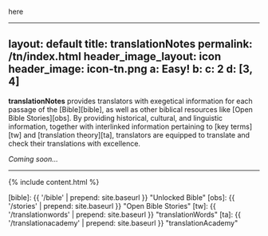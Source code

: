 here

---
layout: default
title: translationNotes
permalink: /tn/index.html
header_image_layout: icon
header_image: icon-tn.png
a: Easy!
b:
  c: 2
  d: [3, 4]
---

**translationNotes** provides translators with exegetical information for each passage of the [Bible][bible], as well as other biblical resources like [Open Bible Stories][obs]. By providing historical, cultural, and linguistic information, together with interlinked information pertaining to [key terms][tw] and [translation theory][ta], translators are equipped to translate and check their translations with excellence.

*Coming soon...*


* * * * *

{% include content.html %}





[bible]: {{ '/bible' | prepend: site.baseurl }} "Unlocked Bible"
[obs]: {{ '/stories' | prepend: site.baseurl }} "Open Bible Stories"
[tw]: {{ '/translationwords' | prepend: site.baseurl }} "translationWords"
[ta]: {{ '/translationacademy' | prepend: site.baseurl }} "translationAcademy"
